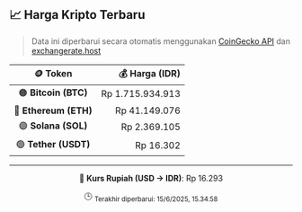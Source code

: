 

<!-- HARGA_KRIPTO -->
## 📈 Harga Kripto Terbaru

> Data ini diperbarui secara otomatis menggunakan [CoinGecko API](https://www.coingecko.com/) dan [exchangerate.host](https://exchangerate.host/)

<div align="center">

| 🪙 Token | 💰 Harga (IDR) |
|:------:|---------------:|
| 🟠 **Bitcoin (BTC)**   | Rp 1.715.934.913 |
| 🔵 **Ethereum (ETH)**  | Rp 41.149.076 |
| 🟣 **Solana (SOL)**    | Rp 2.369.105 |
| 🟢 **Tether (USDT)**   | Rp 16.302 |

---

💱 **Kurs Rupiah (USD → IDR)**: Rp 16.293

🕒 <sub>Terakhir diperbarui: 15/6/2025, 15.34.58</sub>

</div>
<!-- /HARGA_KRIPTO -->